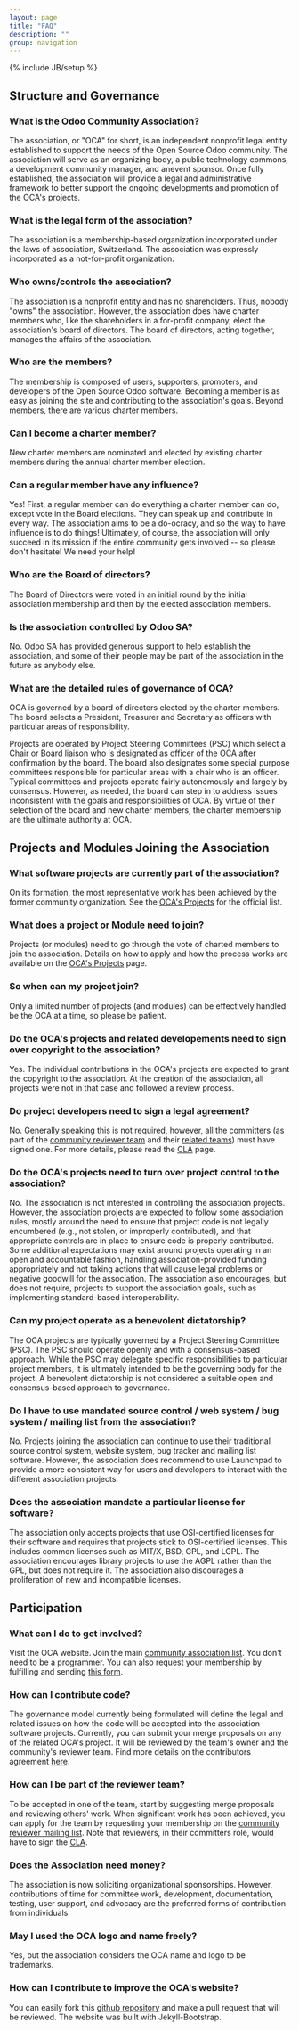 ```yaml
---
layout: page
title: "FAQ"
description: ""
group: navigation
---
```


{% include JB/setup %}

## Structure and Governance

### What is the Odoo Community Association? 
The association, or "OCA" for short, is an independent nonprofit legal entity established to support the needs of the Open Source Odoo community. The association will serve as an organizing body, a public technology commons, a development community manager, and anevent sponsor. Once fully established, the association will provide a legal and administrative framework to better support the ongoing developments and promotion of the OCA's projects. 

### What is the legal form of the association?
The association is a membership-based organization incorporated under the laws of association, Switzerland. The association was expressly incorporated as a not-for-profit organization.

### Who owns/controls the association?
The association is a nonprofit entity and has no shareholders. Thus, nobody "owns" the association. However, the association does have charter members who, like the shareholders in a for-profit company, elect the association's board of directors. The board of directors, acting together, manages the affairs of the association. 

### Who are the members?
The membership is composed of users, supporters, promoters, and developers of the Open Source Odoo software. Becoming a member is as easy as joining the site and contributing to the association's goals. Beyond members, there are various charter members. 

### Can I become a charter member?
New charter members are nominated and elected by existing charter members during the annual charter member election. 

### Can a regular member have any influence?
Yes! First, a regular member can do everything a charter member can do, except vote in the Board elections. They can speak up and contribute in every way. The association aims to be a do-ocracy, and so the way to have influence is to do things! Ultimately, of course, the association will only succeed in its mission if the entire community gets involved -- so please don't hesitate! We need your help! 

### Who are the Board of directors?
The Board of Directors were voted in an initial round by the initial association membership and then by the elected association members.

### Is the association controlled by Odoo SA?
No. Odoo SA has provided generous support to help establish the association, and some of their people may be part of the association in the future as anybody else.

### What are the detailed rules of governance of OCA?
OCA is governed by a board of directors elected by the charter members. The board selects a President, Treasurer and Secretary as officers with particular areas of responsibility. 

Projects are operated by Project Steering Committees (PSC) which select a Chair or Board liaison who is designated as officer of the OCA after confirmation by the board. The board also designates some special purpose committees responsible for particular areas with a chair who is an officer. Typical committees and projects operate fairly autonomously and largely by consensus. However, as needed, the board can step in to address issues inconsistent with the goals and responsibilities of OCA. By virtue of their selection of the board and new charter members, the charter membership are the ultimate authority at OCA.

## Projects and Modules Joining the Association

### What software projects are currently part of the association?
On its formation, the most representative work has been achieved by the former community organization. See the [OCA's Projects](02_projects.html) for the official list. 

### What does a project or Module need to join?
Projects (or modules) need to go through the vote of charted members to join the association. Details on how to apply and how the process works are available on the [OCA's Projects](02_projects.html) page. 

### So when can my project join?
Only a limited number of projects (and modules) can be effectively handled be the OCA at a time, so please be patient. 

### Do the OCA's projects and related developements need to sign over copyright to the association?
Yes. The individual contributions in the OCA's projects are expected to grant the copyright to the association. At the creation of the association, all projects were not in that case and followed a review process.

### Do project developers need to sign a legal agreement?
No. Generally speaking this is not required, however, all the committers (as part of the [community reviewer team](https://launchpad.net/~openerp-community-reviewer) and their [related teams](https://launchpad.net/~openerp-community-reviewer/+participation)) must have signed one. For more details, please read the [CLA](cla/cla.html) page.

### Do the OCA's projects need to turn over project control to the association?
No. The association is not interested in controlling the association projects. However, the association projects are expected to follow some association rules, mostly around the need to ensure that project code is not legally encumbered (e.g., not stolen, or improperly contributed), and that appropriate controls are in place to ensure code is properly contributed. Some additional expectations may exist around projects operating in an open and accountable fashion, handling association-provided funding appropriately and not taking actions that will cause legal problems or negative goodwill for the association. The association also encourages, but does not require, projects to support the association goals, such as implementing standard-based interoperability. 

### Can my project operate as a benevolent dictatorship?
The OCA projects are typically governed by a Project Steering Committee (PSC). The PSC should operate openly and with a consensus-based approach. While the PSC may delegate specific responsibilities to particular project members, it is ultimately intended to be the governing body for the project. A benevolent dictatorship is not considered a suitable open and consensus-based approach to governance. 

### Do I have to use mandated source control / web system / bug system / mailing list from the association?
No. Projects joining the association can continue to use their traditional source control system, website system, bug tracker and mailing list software. However, the association does recommend to use Launchpad to provide a more consistent way for users and developers to interact with the different association projects. 

### Does the association mandate a particular license for software?
The association only accepts projects that use OSI-certified licenses for their software and requires that projects stick to OSI-certified licenses. This includes common licenses such as MIT/X, BSD, GPL, and LGPL. The association encourages library projects to use the AGPL rather than the GPL, but does not require it. The association also discourages a proliferation of new and incompatible licenses. 

## Participation

### What can I do to get involved?
Visit the OCA website. Join the main [community association list](https://launchpad.net/~openerp-community-association). You don't need to be a programmer. You can also request your membership by fulfilling and sending [this form](https://docs.google.com/forms/d/1uYhoEga_Lc-kUDobRpNP09L4lTHqya51ZlyZPlh31Eg/viewform).

### How can I contribute code?
The governance model currently being formulated will define the legal and related issues on how the code will be accepted into the association software projects. Currently, you can submit your merge proposals on any of the related OCA's project. It will be reviewed by the team's owner and the community's reviewer team. Find more details on the contributors agreement [here](cla/cla.html).

### How can I be part of the reviewer team?
To be accepted in one of the team, start by suggesting merge proposals and reviewing others' work. When significant work has been achieved, you can apply for the team by requesting your membership on the [community reviewer mailing list](mailto:openerp-community-reviewer@lists.launchpad.net ). Note that reviewers, in their committers role, would have to sign the [CLA](cla/cla.html).

### Does the Association need money?
The association is now soliciting organizational sponsorships. However, contributions of time for committee work, development, documentation, testing, user support, and advocacy are the preferred forms of contribution from individuals. 

### May I used the OCA logo and name freely?
Yes, but the association considers the OCA name and logo to be trademarks.

### How can I contribute to improve the OCA's website?
You can easily fork this [github repository](https://github.com/OdooCommunity/website) and make a pull request that will be reviewed. The website was built with Jekyll-Bootstrap.


